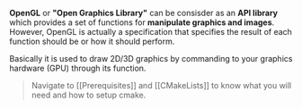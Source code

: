 **OpenGL** or **"Open Graphics Library"** can be consisder as an **API library** which provides a set of functions for **manipulate graphics and images**. However, OpenGL is actually a specification that specifies the result of each function should be or how it should perform.

Basically it is used to draw 2D/3D graphics by commanding to your graphics hardware (GPU) through its function. 

>Navigate to [[Prerequisites]] and [[CMakeLists]] to know what you will need and how to setup cmake.

